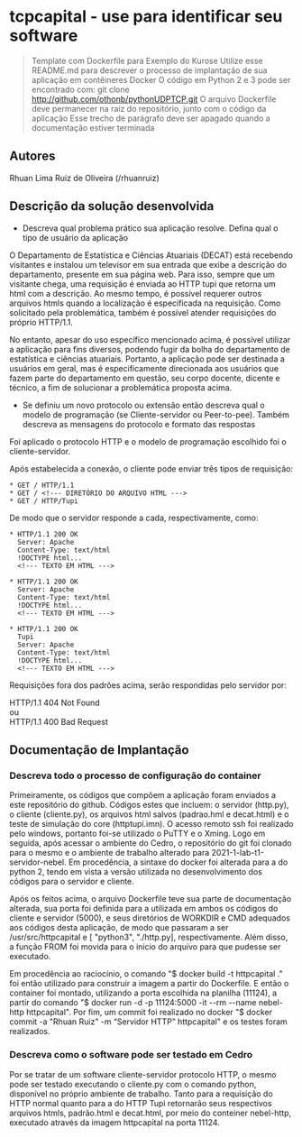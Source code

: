 # tcpcapital - use para identificar seu software
  > Template com Dockerfile para Exemplo do Kurose
Utilize esse README.md para descrever o processo de implantação de sua aplicação em contêineres Docker
O código em Python 2 e 3 pode ser encontrado com: git clone http://github.com/othonb/pythonUDPTCP.git
O arquivo Dockerfile deve permanecer na raiz do repositório, junto com o código da aplicação
  > Esse trecho de parágrafo deve ser apagado quando a documentação estiver terminada
## Autores

Rhuan Lima Ruiz de Oliveira (/rhuanruiz)

## Descrição da solução desenvolvida

  * Descreva qual problema prático sua aplicação resolve. Defina qual o tipo de usuário da aplicação
 
  O Departamento de Estatística e Ciências Atuariais (DECAT) está recebendo visitantes e instalou um televisor em sua entrada que exibe a descrição do departamento, presente em sua página web. Para isso, sempre que um visitante chega, uma requisição é enviada ao HTTP tupi que retorna um html com a descrição. Ao mesmo tempo, é possível requerer outros arquivos htmls quando a localização é especificada na requisição. Como solicitado pela problemática, também é possível atender requisições do próprio HTTP/1.1.  
    
  No entanto, apesar do uso específico mencionado acima, é possível utilizar a aplicação para fins diversos, podendo fugir da bolha do departamento de estatística e ciências atuariais. Portanto, a aplicação pode ser destinada a usuários em geral, mas é especificamente direcionada aos usuários que fazem parte do departamento em questão, seu corpo docente, dicente e técnico, a fim de solucionar a problemática proposta acima.  

  * Se definiu um novo protocolo ou extensão então descreva qual o modelo de programação (se Cliente-servidor ou Peer-to-pee). Também descreva as mensagens do protocolo e formato das respostas

  Foi aplicado o protocolo HTTP e o modelo de programação escolhido foi o cliente-servidor.
  
  Após estabelecida a conexão, o cliente pode enviar três tipos de requisição:  
    
    * GET / HTTP/1.1  
    * GET / <!--- DIRETÓRIO DO ARQUIVO HTML --->  
    * GET / HTTP/Tupi  
      
  De modo que o servidor responde a cada, respectivamente, como:
    
    * HTTP/1.1 200 OK  
      Server: Apache  
      Content-Type: text/html  
      !DOCTYPE html...    
      <!--- TEXTO EM HTML --->    
        
    * HTTP/1.1 200 OK  
      Server: Apache  
      Content-Type: text/html  
      !DOCTYPE html...    
      <!--- TEXTO EM HTML --->   
        
    * HTTP/1.1 200 OK 
      Tupi  
      Server: Apache  
      Content-Type: text/html  
      !DOCTYPE html...    
      <!--- TEXTO EM HTML --->  
        
   Requisições fora dos padrões acima, serão respondidas pelo servidor por:
     
   HTTP/1.1 404 Not Found    
   ou    
   HTTP/1.1 400 Bad Request    

## Documentação de Implantação

### Descreva todo o processo de configuração do container
  
Primeiramente, os códigos que compõem a aplicação foram enviados a este repositório do github. Códigos estes que incluem: o servidor (http.py), o cliente (cliente.py), os arquivos html salvos (padrao.hml e decat.html) e o teste de simulação do core (httptupi.imn). O acesso remoto ssh foi realizado pelo windows, portanto foi-se utilizado o PuTTY e o Xming. Logo em seguida, após acessar o ambiente do Cedro, o repositório do git foi clonado para o mesmo e o ambiente de trabalho alterado para 2021-1-lab-t1-servidor-nebel. Em procedência, a sintaxe do docker foi alterada para a do python 2, tendo em vista a versão utilizada no desenvolvimento dos códigos para o servidor e cliente.  
  
Após os feitos acima, o arquivo Dockerfile teve sua parte de documentação alterada, sua porta foi definida para a utilizada em ambos os códigos do cliente e servidor (5000), e seus diretórios de WORKDIR e CMD adequados aos códigos desta aplicação, de modo que passaram a ser /usr/src/httpcapital e [ "python3", "./http.py], respectivamente. Além disso, a função FROM foi movida para o início do arquivo para que pudesse ser executado.  
  
Em procedência ao raciocínio, o comando "$ docker build -t httpcapital ." foi então utilizado para construir a imagem a partir do Dockerfile. E então o container foi montado, utilizando a porta escolhida na planilha (11124), a partir do comando "$ docker run -d -p 11124:5000 -it --rm --name nebel-http httpcapital". Por fim, um commit foi realizado no docker "$ docker commit -a "Rhuan Ruiz" -m “Servidor HTTP”   httpcapital" e os testes foram realizados.  
  
### Descreva como o software pode ser testado em Cedro
Por se tratar de um software cliente-servidor protocolo HTTP, o mesmo pode ser testado executando o cliente.py com o comando python, disponível no próprio ambiente de trabalho. Tanto para a requisição do HTTP normal quanto para a do HTTP Tupi retornarão seus respectivos arquivos htmls, padrão.html e decat.html, por meio do conteiner nebel-http, executado através da imagem httpcapital na porta 11124.






